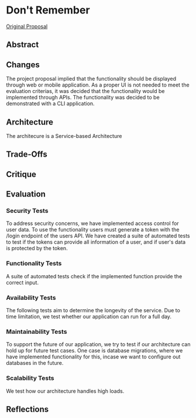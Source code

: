 # Don't Remember
[Original Proposal](https://csse6400.github.io/project-proposal-2023/s4786694/proposal.html)
## Abstract

## Changes
The project proposal implied that the functionality should be displayed through web or mobile application. As a proper UI is not needed to meet the evaluation criterias, it was decided that the functionality would be implemented through APIs. The functionality was decided to be demonstrated with a CLI application.
## Architecture
The architecure is a Service-based Architecture

## Trade-Offs

## Critique

## Evaluation
### Security Tests
To address security concerns, we have implemented access control for user data. To use the functionality users must generate a token with the /login endpoint of the users API. We have created a suite of automated tests to test if the tokens can provide all information of a user, and if user's data is protected by the token.

### Functionality Tests
A suite of automated tests check if the implemented function provide the correct input.

### Availability Tests
The following tests aim to determine the longevity of the service. Due to time limitation, we test whether our application can run for a full day.

### Maintainability Tests
To support the future of our application, we try to test if our architecture can hold up for future test cases. One case is database migrations, where we have implemented functionality for this, incase we want to configure out databases in the future. 


### Scalability Tests
We test how our architecture handles high loads.

## Reflections